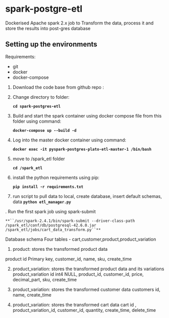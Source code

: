 # spark-postgre-etl
Dockerised Apache spark 2.x job to Transform the data, process it and store the results into post-gres database


## Setting up the environments

Requirements:
- git 
- docker
- docker-compose

1. Download the code base from github repo :

  
2. Change directory to folder:
  
    **``cd spark-postgres-etl``**

3. Build and start the spark container using docker compose file from this folder using command:
  
    **``docker-compose up --build -d``**
  
4. Log into the master docker container using command:

    **``docker exec -it pyspark-postgres-plato-etl-master-1 /bin/bash``**
  
5. move to /spark_etl folder

    **``cd /spark_etl``**
  
6. install the python requirements using pip:
 
    **``pip install -r requirements.txt``**
  
7. run script to pull data to local, create database, insert default schemas, data
   **``python etl_manager.py``**

. Run the first spark job using spark-submit

    **``/usr/spark-2.4.1/bin/spark-submit --driver-class-path /spark_etl/conf/db/postgresql-42.6.0.jar  /spark_etl/jobs/cart_data_transform.py``**
  
  
Database schema
Four tables - cart,customer,product,product_variation

1. product: stores the transformed product data

 product 
	id  Primary key,
	customer_id,
	name,
	sku,
	create_time


2. product_variation: stores the transformed product data and its variations
product_variation
	id int4 NULL,
	product_id,
	customer_id,
	price,
	decimal_part,
	sku,
	create_time

3. product_variation: stores the transformed customer data 
customers 
	id,
	name,
	create_time

4. product_variation: stores the transformed cart data
cart 
	id ,
	product_variation_id,
	customer_id,
	quantity,
	create_time,
	delete_time
